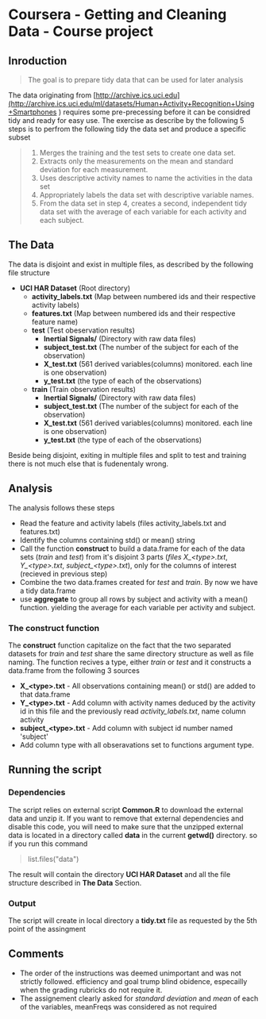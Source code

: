 # Coursera - Getting and Cleaning Data - Course project

## Inroduction
> The goal is to prepare tidy data that can be used for later analysis

The data originating from [http://archive.ics.uci.edu](http://archive.ics.uci.edu/ml/datasets/Human+Activity+Recognition+Using+Smartphones ) requires some pre-precessing before it can be considred tidy and ready for easy use.
The exercise as describe by the following 5 steps is to perfrom the following tidy the data set and produce a specific subset
> 1. Merges the training and the test sets to create one data set.
> 2. Extracts only the measurements on the mean and standard deviation for each measurement. 
> 3. Uses descriptive activity names to name the activities in the data set
> 4. Appropriately labels the data set with descriptive variable names. 
> 5. From the data set in step 4, creates a second, independent tidy data set with the average of each variable for each activity and each subject.

## The Data
The data is disjoint and exist in multiple files, as described by the following file structure
* **UCI HAR Dataset**           (Root directory)
  * **activity_labels.txt**     (Map between numbered ids and their respective activity labels)
  * **features.txt**            (Map between numbered ids and their respective feature name)
  * **test**                    (Test obeservation results)
    * **Inertial Signals/**     (Directory with raw data files)
    * **subject_test.txt**      (The number of the subject for each of the observation)
    * **X_test.txt**            (561 derived variables(columns) monitored. each line is one observation)
    * **y_test.txt**            (the type of each of the observations) 
  * **train**                   (Train observation results)
    * **Inertial Signals/**     (Directory with raw data files)
    * **subject_test.txt**      (The number of the subject for each of the observation)
    * **X_test.txt**            (561 derived variables(columns) monitored. each line is one observation)
    * **y_test.txt**            (the type of each of the observations) 
    
Beside being disjoint, exiting in multiple files and split to test and training there is not much else that is fudenentaly wrong.

## Analysis 
The analysis follows these steps
* Read the feature and activity labels (files activity_labels.txt and features.txt)
* Identify the columns containing std() or mean() string 
* Call the function **construct** to build a data.frame for each of the data sets (_train_ and _test_) from it's disjoint 3 parts (*files X_\<type>.txt*, *Y_\<type>.txt*, *subject_\<type>.txt*), only for the columns of interest (recieved in previous step)
* Combine the two data.frames created for _test_ and _train_. By now we have a tidy data.frame
* use **aggregate** to group all rows by subject and activity with a mean() function. yielding the average for each variable per activity and subject.

### The construct function
The **construct** function capitalize on the fact that the two separated datasets for _train_ and _test_ share the same directory structure as well as file naming.
The function recives a type, either _train_ or _test_ and it constructs a data.frame from the following 3 sources
* **X_\<type>.txt** - All observations containing mean() or std() are added to that data.frame
* **Y_\<type>.txt** - Add column with activity names deduced by the activity id in this file and the previously read _activity_labels.txt_, name column activity
* **subject_\<type>.txt** - Add column with subject id number named 'subject'
* Add column type with all obseravations set to functions argument type.

## Running the script
### Dependencies
The script relies on external script **Common.R** to download the external data and unzip it. 
If you want to remove that external dependencies and disable this code, you will need to make sure that the unzipped external data
is located in a directory called **data** in the current **getwd()** directory. so if you run this command
> list.files("data")

The result will contain the directory **UCI HAR Dataset** and all the file structure described in **The Data** Section.

### Output
The script will create in local directory a **tidy.txt** file as requested by the 5th point of the assingment 


## Comments
* The order of the instructions was deemed unimportant and was not strictly followed. efficiency and goal trump blind obidence, 
especailly when the grading rubricks do not require it.
* The assignement clearly asked for *standard deviation* and *mean* of each of the variables, meanFreqs was considered as not required


